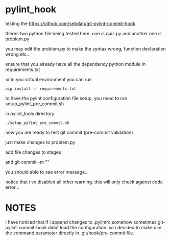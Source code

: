 # pylint_hook
testing the https://github.com/sebdah/git-pylint-commit-hook

theres two python file being tested here. one is quiz.py and another one is problem.py

you may edit the problem.py to make the syntax wrong, function declaration wrong etc..

ensure that you already have all the dependency python module in requirements.txt

or in you virtual environment you can run 

``` pip install -r requirements.txt ```

to have the pylint configuration file setup, you need to run setup_pylint_pre_commit.sh

in pylint_tools directory

``` ./setup_pylint_pre_commit.sh ```

now you are ready to test git commit (pre-commit validation)

just make changes to problem.py

add file changes to stages

and git commit -m "<message>"

you should able to see error message..

notice that i ve disabled all other warning. this will only check against code error...


# NOTES

I have noticed that if i append changes to .pylintrc somehow sometimes git-pylint-commit-hook didnt load the configuration. so i decided to make use the command parameter directly in .git/hook/pre-commit file.
